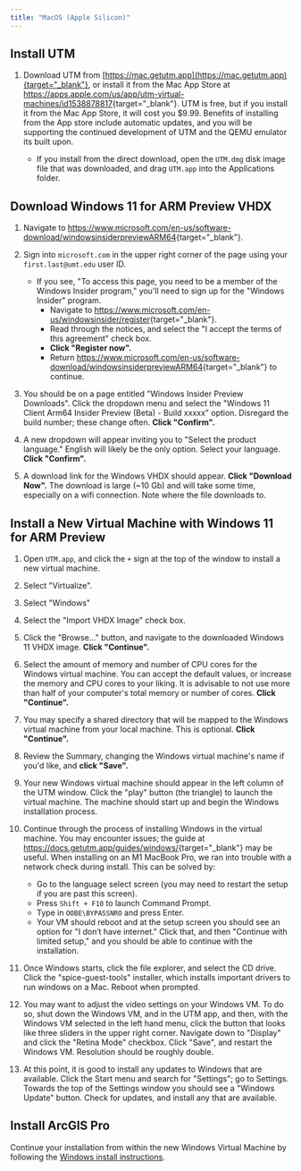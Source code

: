 ```yaml
---
title: "MacOS (Apple Silicon)"
---
```


## Install UTM

1.  Download UTM from [https://mac.getutm.app](https://mac.getutm.app){target="_blank"}, or install it from the Mac App Store at <https://apps.apple.com/us/app/utm-virtual-machines/id1538878817>{target="_blank"}. UTM is free, but if you install it from the Mac App Store, it will cost you \$9.99. Benefits of installing from the App store include automatic updates, and you will be supporting the continued development of UTM and the QEMU emulator its built upon.

    -   If you install from the direct download, open the `UTM.dmg` disk image file that was downloaded, and drag `UTM.app` into the Applications folder.
    
## Download Windows 11 for ARM Preview VHDX

1. Navigate to <https://www.microsoft.com/en-us/software-download/windowsinsiderpreviewARM64>{target="_blank"}.

2. Sign into `microsoft.com` in the upper right corner of the page using your `first.last@umt.edu` user ID.
    -   If you see, "To access this page, you need to be a member of the Windows Insider program," you'll need to sign up for the "Windows Insider" program.
        -   Navigate to <https://www.microsoft.com/en-us/windowsinsider/register>{target="_blank"}.
        -   Read through the notices, and select the "I accept the terms of this agreement" check box.
        -   **Click "Register now".**
        -   Return <https://www.microsoft.com/en-us/software-download/windowsinsiderpreviewARM64>{target="_blank"} to continue.

3. You should be on a page entitled "Windows Insider Preview Downloads". Click the dropdown menu and select the "Windows 11 Client Arm64 Insider Preview (Beta) - Build xxxxx" option. Disregard the build number; these change often. **Click "Confirm".**

4. A new dropdown will appear inviting you to "Select the product language." English will likely be the only option. Select your language. **Click "Confirm".**

5. A download link for the Windows VHDX should appear. **Click "Download Now".** The download is large (\~10 Gb) and will take some time, especially on a wifi connection. Note where the file downloads to.

## Install a New Virtual Machine with Windows 11 for ARM Preview

1.  Open `UTM.app`, and click the `+` sign at the top of the window to install a new virtual machine.

2.  Select "Virtualize".

3.  Select "Windows"

4.  Select the "Import VHDX Image" check box.

5.  Click the "Browse..." button, and navigate to the downloaded Windows 11 VHDX image. **Click "Continue".**

6.  Select the amount of memory and number of CPU cores for the Windows virtual machine. You can accept the default values, or increase the memory and CPU cores to your liking. It is advisable to not use more than half of your computer's total memory or number of cores. **Click "Continue".**

7.  You may specify a shared directory that will be mapped to the Windows virtual machine from your local machine. This is optional. **Click "Continue".**

8.  Review the Summary, changing the Windows virtual machine's name if you'd like, and **click "Save".**

9. Your new Windows virtual machine should appear in the left column of the UTM window. Click the "play" button (the triangle) to launch the virtual machine. The machine should start up and begin the Windows installation process.

10. Continue through the process of installing Windows in the virtual machine. You may encounter issues; the guide at <https://docs.getutm.app/guides/windows/>{target="_blank"} may be useful. When installing on an M1 MacBook Pro, we ran into trouble with a network check during install. This can be solved by:

    -   Go to the language select screen (you may need to restart the setup if you are past this screen).
    -   Press `Shift + F10` to launch Command Prompt.
    -   Type in `OOBE\BYPASSNRO` and press Enter.
    -   Your VM should reboot and at the setup screen you should see an option for "I don’t have internet." Click that, and then "Continue with limited setup," and you should be able to continue with the installation.

11. Once Windows starts, click the file explorer, and select the CD drive. Click the "spice-guest-tools" installer, which installs important drivers to run windows on a Mac. Reboot when prompted.

12. You may want to adjust the video settings on your Windows VM. To do so, shut down the Windows VM, and in the UTM app, and then, with the Windows VM selected in the left hand menu, click the button that looks like three sliders in the upper right corner. Navigate down to "Display" and click the "Retina Mode" checkbox. Click "Save", and restart the Windows VM. Resolution should be roughly double.

13. At this point, it is good to install any updates to Windows that are available. Click the Start menu and search for "Settings"; go to Settings. Towards the top of the Settings window you should see a "Windows Update" button. Check for updates, and install any that are available.

## Install ArcGIS Pro

Continue your installation from within the new Windows Virtual Machine by following the [Windows install instructions](/Installation/windows.html).
